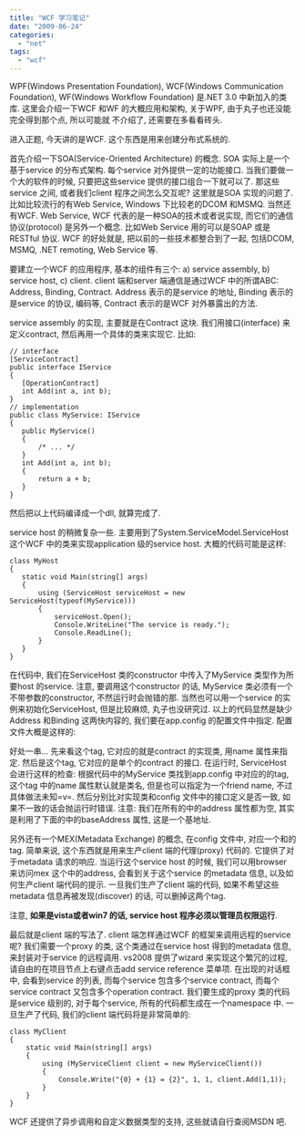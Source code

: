 ```yaml
---
title: "WCF 学习笔记"
date: "2009-06-24"
categories: 
  - "net"
tags: 
  - "wcf"
---
```


WPF(Windows Presentation Foundation), WCF(Windows Communication Foundation), WF(Windows Workflow Foundation) 是.NET 3.0 中新加入的类库. 这里会介绍一下WCF 和WF 的大概应用和架构, 关于WPF, 由于丸子也还没能完全得到那个点, 所以可能就 不介绍了, 还需要在多看看砖头.

进入正题, 今天讲的是WCF. 这个东西是用来创建分布式系统的.

首先介绍一下SOA(Service-Oriented Architecture) 的概念. SOA 实际上是一个基于service 的分布式架构. 每个service 对外提供一定的功能接口. 当我们要做一个大的软件的时候, 只要把这些service 提供的接口组合一下就可以了. 那这些service 之间, 或者我们client 程序之间怎么交互呢? 这里就是SOA 实现的问题了. 比如比较流行的有Web Service, Windows 下比较老的DCOM 和MSMQ. 当然还有WCF. Web Service, WCF 代表的是一种SOA的技术或者说实现, 而它们的通信协议(protocol) 是另外一个概念. 比如Web Service 用的可以是SOAP 或是RESTful 协议. WCF 的好处就是, 把以前的一些技术都整合到了一起, 包括DCOM, MSMQ, .NET remoting, Web Service 等.

要建立一个WCF 的应用程序, 基本的组件有三个: a) service assembly, b) service host, c) client. client 端和server 端通信是通过WCF 中的所谓ABC: Address, Binding, Contract. Address 表示的是service 的地址, Binding 表示的是service 的协议, 编码等, Contract 表示的是WCF 对外暴露出的方法.

service assembly 的实现, 主要就是在Contract 这块. 我们用接口(interface) 来定义contract, 然后再用一个具体的类来实现它. 比如:

```
// interface
[ServiceContract]
public interface IService
{
   [OperationContract]
   int Add(int a, int b);
}
// implementation
public class MyService: IService
{
   public MyService()
   {
       /* ... */
   }
   int Add(int a, int b);
   {
       return a + b;
   }
}
```

然后把以上代码编译成一个dll, 就算完成了.

service host 的稍微复杂一些. 主要用到了System.ServiceModel.ServiceHost 这个WCF 中的类来实现application 级的service host. 大概的代码可能是这样:

```
class MyHost
{
   static void Main(string[] args)
   {
       using (ServiceHost serviceHost = new ServiceHost(typeof(MyService)))
       {
           serviceHost.Open();
           Console.WriteLine("The service is ready.");
           Console.ReadLine();
       }
   }
}
```

在代码中, 我们在ServiceHost 类的constructor 中传入了MyService 类型作为所要host 的service. 注意, 要调用这个constructor 的话, MyService 类必须有一个不带参数的constructor, 不然运行时会抛错的那. 当然也可以用一个service 的实例来初始化ServiceHost, 但是比较麻烦, 丸子也没研究过. 以上的代码显然是缺少Address 和Binding 这两快内容的, 我们要在app.config 的配置文件中指定. 配置文件大概是这样的:

好处一串... 先来看<service>这个tag, 它对应的就是contract 的实现类, 用name 属性来指定. 然后是<endpoint>这个tag, 它对应的是单个的contract 的接口. 在运行时, ServiceHost 会进行这样的检查: 根据代码中的MyService 类找到app.config 中对应的<service>的tag, 这个tag 中的name 属性默认就是类名, 但是也可以指定为一个friend name, 不过具体做法未知=v=. 然后分别比对实现类和config 文件中的接口定义是否一致, 如果不一致的话会抛运行时错误. 注意: 我们在所有的<endpoint>中的address 属性都为空, 其实是利用了下面的<baseAddresses>中的baseAddress 属性, 这是一个基地址.

另外还有一个MEX(Metadata Exchange) 的概念, 在config 文件中, 对应一个<endpoint>和<behavior>的tag. 简单来说, 这个东西就是用来生产client 端的代理(proxy) 代码的. 它提供了对于metadata 请求的响应. 当运行这个service host 的时候, 我们可以用browser 来访问mex 这个<endpoint>中的address, 会看到关于这个service 的metadata 信息, 以及如何生产client 端代码的提示. 一旦我们生产了client 端的代码, 如果不希望这些metadata 信息再被发现(discover) 的话, 可以删掉这两个tag.

注意, **如果是vista或者win7 的话, service host 程序必须以管理员权限运行**.

最后就是client 端的写法了. client 端怎样通过WCF 的框架来调用远程的service 呢? 我们需要一个proxy 的类, 这个类通过在service host 得到的metadata 信息, 来封装对于service 的远程调用. vs2008 提供了wizard 来实现这个繁冗的过程, 请自由的在项目节点上右键点击add service reference 菜单项. 在出现的对话框中, 会看到service 的列表, 而每个service 包含多个service contract, 而每个service contract 又包含多个operation contract. 我们要生成的proxy 类的代码是service 级别的, 对于每个service, 所有的代码都生成在一个namespace 中. 一旦生产了代码, 我们的client 端代码将是非常简单的:

```
class MyClient
{
    static void Main(string[] args)
    {
        using (MyServiceClient client = new MyServiceClient())
        {
            Console.Write("{0} + {1} = {2}", 1, 1, client.Add(1,1));
        }
    }
}
```

WCF 还提供了异步调用和自定义数据类型的支持, 这些就请自行查阅MSDN 吧.
